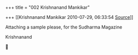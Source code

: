 +++
title = "002 Krishnanand Mankikar"

+++
[[Krishnanand Mankikar	2010-07-29, 06:33:54 [Source](https://groups.google.com/g/samskrita/c/rBAupBrPbgE)]]



Attaching a sample please, for the Sudharma Magazine



Krishnanand  
  



